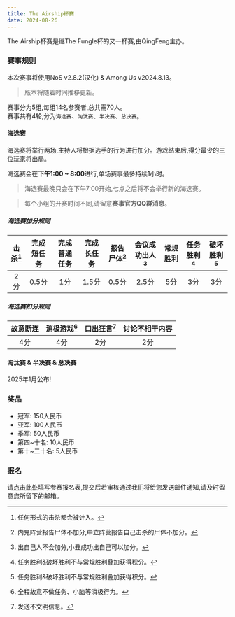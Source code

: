```yaml
---
title: The Airship杯赛
date: 2024-08-26
---
```


The Airship杯赛是继The Fungle杯的又一杯赛,由QingFeng主办。


### 赛事规则

本次赛事将使用NoS v2.8.2(汉化) & Among Us v2024.8.13。
> 版本将随着时间推移更新。

赛事分为5组,每组14名参赛者,总共需70人。<br>
赛事共有4轮,分为`海选赛`、`淘汰赛`、`半决赛`、`总决赛`。

#### 海选赛

海选赛将举行两场,主持人将根据选手的行为进行加分。游戏结束后,得分最少的三位玩家将出局。

海选赛会在**下午1:00 ~ 8:00**进行,单场赛事最多持续1小时。
> 海选赛最晚只会在下午7:00开始,七点之后将不会举行新的海选赛。

> 每个小组的开赛时间不同,请留意**赛事官方QQ群消息**。

##### 海选赛加分规则

| **击杀[^1]** | **完成短任务** | **完成普通任务** | **完成长任务** | **报告尸体[^2]** | **会议成功出人[^3]** | **常规胜利** | **任务胜利[^4]** | **破坏胜利[^4]** |
|:---------:|:---------:|:----------:|:---------:|:-----------:|:-------------:|:--------:|:---------:|:--------:|
| 2分        | 0.5分      | 1分         | 1.5分      | 0.5分        | 2.5分          | 5分       | 3分        | 3分       |

##### 海选赛扣分规则

| **故意断连** | **消极游戏**[^5] | **口出狂言**[^6] | **讨论不相干内容** |
|:--------:|:--------:|:--------:|:-----------:|
| 4分       | 4分       | 2分       | 2分          |

#### 淘汰赛 & 半决赛 & 总决赛

2025年1月公布!

### 奖品

- 冠军: 150人民币
- 亚军: 100人民币
- 季军: 50人民币
- 第四~十名: 10人民币
- 第十~二十名: 5人民币

### 报名

请[点击此处](https://docs.qq.com/form/page/DU1BoQUJiVVlSbUVR)填写参赛报名表,提交后若审核通过我们将给您发送邮件通知,请及时留意您所留下的邮箱。

[^1]: 任何形式的击杀都会被计入。
[^2]: 内鬼阵营报告尸体不加分,中立阵营报告自己击杀的尸体不加分。
[^3]: 出自己人不会加分,小丑成功出自己可以加分。
[^4]: 任务胜利&破坏胜利不与常规胜利叠加获得积分。
[^5]: 全程故意不做任务、小脑等消极行为。
[^6]: 发送不文明信息。